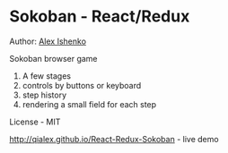Sokoban - React/Redux
====================

Author: [Alex Ishenko](http://qialex.me)

Sokoban browser game
1. A few stages
2. controls by buttons or keyboard
3. step history
4. rendering a small field for each step 

License - MIT

http://qialex.github.io/React-Redux-Sokoban - live demo
